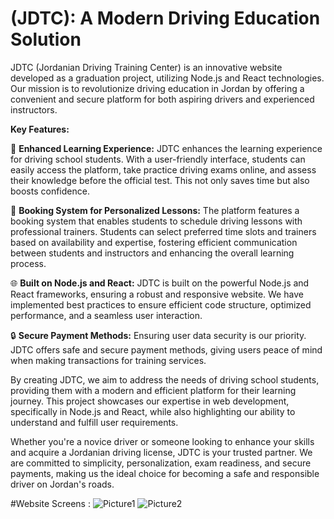 # (JDTC): A Modern Driving Education Solution

JDTC (Jordanian Driving Training Center) is an innovative website developed as a graduation project, utilizing Node.js and React technologies. Our mission is to revolutionize driving education in Jordan by offering a convenient and secure platform for both aspiring drivers and experienced instructors.

**Key Features:**

📖 **Enhanced Learning Experience:** JDTC enhances the learning experience for driving school students. With a user-friendly interface, students can easily access the platform, take practice driving exams online, and assess their knowledge before the official test. This not only saves time but also boosts confidence.

🌟 **Booking System for Personalized Lessons:** The platform features a booking system that enables students to schedule driving lessons with professional trainers. Students can select preferred time slots and trainers based on availability and expertise, fostering efficient communication between students and instructors and enhancing the overall learning process.

🌐 **Built on Node.js and React:** JDTC is built on the powerful Node.js and React frameworks, ensuring a robust and responsive website. We have implemented best practices to ensure efficient code structure, optimized performance, and a seamless user interaction.

🔒 **Secure Payment Methods:** Ensuring user data security is our priority. JDTC offers safe and secure payment methods, giving users peace of mind when making transactions for training services.

By creating JDTC, we aim to address the needs of driving school students, providing them with a modern and efficient platform for their learning journey. This project showcases our expertise in web development, specifically in Node.js and React, while also highlighting our ability to understand and fulfill user requirements.

Whether you're a novice driver or someone looking to enhance your skills and acquire a Jordanian driving license, JDTC is your trusted partner. We are committed to simplicity, personalization, exam readiness, and secure payments, making us the ideal choice for becoming a safe and responsible driver on Jordan's roads.

#Website Screens :
![Picture1](https://github.com/Ibrahimqtish/JDTC-Jordanian-Driving-Training-Center-/assets/146377766/96ce893d-ef49-493e-a49e-e29c2b052a62)
![Picture2](https://github.com/Ibrahimqtish/JDTC-Jordanian-Driving-Training-Center-/assets/146377766/aa28f74d-7243-4543-8688-820ef1bcdeb5)
